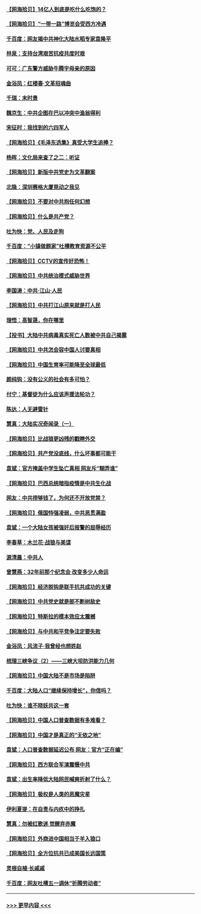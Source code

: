#### [【网海拾贝】14亿人到底是吃什么吃饱的？](../pages/nsc993/n12974125.md?t=05260952) 
#### [【网海拾贝】“一带一路”博览会受西方冷遇](../pages/nsc993/n12971787.md?t=05260952) 
#### [千百度：网友揭中共神化大陆水稻专家袁隆平](../pages/nsc993/n12971733.md?t=05260952) 
#### [林泉：支持台湾艰苦抗疫共度时艰](../pages/nsc993/n12971350.md?t=05260952) 
#### [可可：广东警方威胁牛腾宇母亲的原因](../pages/nsc993/n12971100.md?t=05260952) 
#### [金浴凤：红楼春·文革招魂曲](../pages/nsc993/n12970354.md?t=05260952) 
#### [千瑞：末时景](../pages/nsc993/n12970337.md?t=05260952) 
#### [魏京生：中共企图在巴以冲突中渔翁得利](../pages/nsc993/n12970286.md?t=05260952) 
#### [宋征时：我找到的六四军人](../pages/nsc993/n12970213.md?t=05260952) 
#### [【网海拾贝】《毛泽东选集》真受大学生追捧？](../pages/nsc993/n12968779.md?t=05260952) 
#### [杨晖：文化局来查了之二：听证](../pages/nsc993/n12966528.md?t=05260952) 
#### [【网海拾贝】新版中共党史为文革翻案](../pages/nsc993/n12967526.md?t=05260952) 
#### [北隐：深圳赛格大厦晃动之我见](../pages/nsc993/n12967393.md?t=05260952) 
#### [【网海拾贝】不要对中共抱任何幻想](../pages/nsc993/n12965222.md?t=05260952) 
#### [【网海拾贝】什么是共产党？](../pages/nsc993/n12962781.md?t=05260952) 
#### [吐为快：党、人民及走狗](../pages/nsc993/n12962747.md?t=05260952) 
#### [千百度：“小镇做题家”吐槽教育资源不公平](../pages/nsc993/n12962705.md?t=05260952) 
#### [【网海拾贝】CCTV的宣传好恐怖！](../pages/nsc993/n12959984.md?t=05260952) 
#### [【网海拾贝】中共统治模式威胁世界](../pages/nsc993/n12957622.md?t=05260952) 
#### [李国涛：中共‧江山‧人民](../pages/nsc993/n12957502.md?t=05260952) 
#### [【网海拾贝】中共打江山原来就是打人民](../pages/nsc993/n12954345.md?t=05260952) 
#### [理悟：高智晟，你在哪里](../pages/nsc993/n12953115.md?t=05260952) 
#### [【投书】大陆中共病毒真实死亡人数被中共自己揭露](../pages/nsc993/n12953050.md?t=05260952) 
#### [【网海拾贝】中共怎会容中国人讨要真相](../pages/nsc993/n12952161.md?t=05260952) 
#### [【网海拾贝】中国生育率可能降至全球最低](../pages/nsc993/n12948793.md?t=05260952) 
#### [颜纯钩：没有公义的社会有多可怕？](../pages/nsc993/n12947626.md?t=05260952) 
#### [付宁：基督徒为什么应该声援法轮功？](../pages/nsc993/n12947233.md?t=05260952) 
#### [陈达：人无避雷针](../pages/nsc993/n12947098.md?t=05260952) 
#### [慧真：大陆实况奇闻录（一）](../pages/nsc993/n12945811.md?t=05260952) 
#### [【网海拾贝】比战狼更凶残的戳瞎外交](../pages/nsc993/n12945717.md?t=05260952) 
#### [【网海拾贝】共产党没底线，什么坏事都可能干](../pages/nsc993/n12942090.md?t=05260952) 
#### [袁斌：官方掩盖中学生坠亡真相 网友斥“糊弄谁”](../pages/nsc993/n12942029.md?t=05260952) 
#### [【网海拾贝】巴西总统暗指疫情是中共生化战](../pages/nsc993/n12938999.md?t=05260952) 
#### [网友：中共捞够钱了，为何还不开放党禁？](../pages/nsc993/n12938952.md?t=05260952) 
#### [【网海拾贝】俄国恃强凌弱，中共恶贯满盈](../pages/nsc993/n12936626.md?t=05260952) 
#### [袁斌：一个大陆女孩被强奸后报警的屈辱经历](../pages/nsc993/n12936547.md?t=05260952) 
#### [李春草：木兰花·战狼与美谍](../pages/nsc993/n12935995.md?t=05260952) 
#### [源清晨：中共人](../pages/nsc993/n12935589.md?t=05260952) 
#### [曾慧燕：32年前那个纪念会 改变多少人命运](../pages/nsc993/n12934233.md?t=05260952) 
#### [【网海拾贝】经济脱钩是联手抗共成功的关键](../pages/nsc993/n12934176.md?t=05260952) 
#### [【网海拾贝】中共党史就是部不断树敌史](../pages/nsc993/n12932844.md?t=05260952) 
#### [【网海拾贝】特斯拉的模本效应太震撼](../pages/nsc993/n12925626.md?t=05260952) 
#### [【网海拾贝】与中共和平竞争注定要失败](../pages/nsc993/n12923326.md?t=05260952) 
#### [金浴凤：风流子‧我曾经也想姓赵](../pages/nsc993/n12920911.md?t=05260952) 
#### [梳理三峡争议（2）——三峡大坝防洪能力几何](../pages/nsc993/n12920173.md?t=05260952) 
#### [【网海拾贝】中国大陆不是市场是陷阱](../pages/nsc993/n12920143.md?t=05260952) 
#### [千百度：大陆人口“继续保持增长”，你信吗？](../pages/nsc993/n12918946.md?t=05260952) 
#### [吐为快：谁不晓妖共这一套](../pages/nsc993/n12918941.md?t=05260952) 
#### [【网海拾贝】中国人口普查数据有多难看？](../pages/nsc993/n12917822.md?t=05260952) 
#### [【网海拾贝】中国才是真正的“无依之地”](../pages/nsc993/n12915845.md?t=05260952) 
#### [袁斌：人口普查数据延迟公布 网友：官方“正在编”](../pages/nsc993/n12915748.md?t=05260952) 
#### [【网海拾贝】西方联合军演震慑中共](../pages/nsc993/n12913466.md?t=05260952) 
#### [袁斌：出生率降低大陆网民喊爽折射了什么？](../pages/nsc993/n12913365.md?t=05260952) 
#### [【网海拾贝】极权是人类的恶魔灾星](../pages/nsc993/n12910697.md?t=05260952) 
#### [伊利夏提：在自责与内疚中的挣扎](../pages/nsc993/n12910493.md?t=05260952) 
#### [慧真：勿被红歌迷 觉醒弃赤魔](../pages/nsc993/n12910485.md?t=05260952) 
#### [【网海拾贝】外商进中国相当于羊入狼口](../pages/nsc993/n12908274.md?t=05260952) 
#### [【网海拾贝】全方位抗共已成美国长远国策](../pages/nsc993/n12906878.md?t=05260952) 
#### [灵根自植‧长戚戚](../pages/nsc993/n12905585.md?t=05260952) 
#### [千百度：网友吐槽五一调休“折腾劳动者”](../pages/nsc993/n12905934.md?t=05260952) 

----
#### [ >>> 更早内容 <<< ](../indexes/nsc993-earlier.md)
